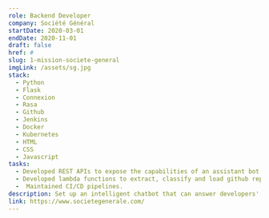 ```yaml
---
role: Backend Developer
company: Société Général
startDate: 2020-03-01
endDate: 2020-11-01
draft: false
href: #
slug: 1-mission-societe-general
imgLink: /assets/sg.jpg
stack:
  - Python
  - Flask
  - Connexion
  - Rasa
  - Github
  - Jenkins
  - Docker
  - Kubernetes
  - HTML
  - CSS
  - Javascript
tasks:
  - Developed REST APIs to expose the capabilities of an assistant bot.
  - Developed lambda functions to extract, classify and load github repositories issues.
  -  Maintained CI/CD pipelines.
description: Set up an intelligent chatbot that can answer developers' questions based on a knowledge base.
link: https://www.societegenerale.com/
---
```

